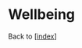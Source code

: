 # Wellbeing

Back to [[index]]

[//begin]: # "Autogenerated link references for markdown compatibility"
[index]: index "index"
[//end]: # "Autogenerated link references"

